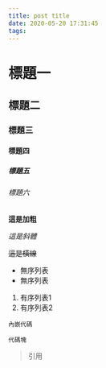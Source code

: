 ```yaml
---
title: post title
date: 2020-05-20 17:31:45
tags:
---
```


# 標題一

## 標題二

### 標題三

#### 標題四

##### 標題五

###### 標題六

**這是加粗**

*這是斜體*

~~這是橫線~~

* 無序列表
* 無序列表

1. 有序列表1
2. 有序列表2

`內嵌代碼`

```
代碼塊
```

> 引用